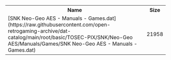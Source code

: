 <table>
<tr><th>Name</th><th>Size</th></tr>
<tr><td>[SNK Neo-Geo AES - Manuals - Games.dat](https://raw.githubusercontent.com/open-retrogaming-archive/dat-catalog/main/root/basic/TOSEC-PIX/SNK/Neo-Geo AES/Manuals/Games/SNK Neo-Geo AES - Manuals - Games.dat)</td><td>21958</td></tr>
</table>
